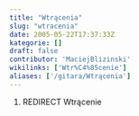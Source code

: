 ```yaml
---
title: "Wtrącenia"
slug: "wtracenia"
date: 2005-05-22T17:37:33Z
kategorie: []
draft: false
contributor: 'MaciejBlizinski'
wikilinks: ['Wtr%C4%85cenie']
aliases: ['/gitara/Wtrącenia']
---
```

1.  REDIRECT Wtrącenie<!-- link nie odnosił się do niczego: 'Wtrącenia' ('content/Wtrącenia.md') links to 'Wtrącenie' ('content/Wtrącenie.md') and that does not exist -->
